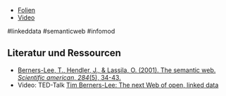 * [Folien](https://docs.google.com/presentation/d/1T7SW8qbnpFYdLQEOIN8StRZJ4cMedFHYWL08Ve35WXI/edit?usp=sharing)
* [Video](https://youtu.be/reLxbnYVZbY)

#linkeddata #semanticweb #infomod

## Literatur und Ressourcen

* [Berners-Lee, T., Hendler, J., & Lassila, O. (2001). The semantic web. *Scientific american*, *284*(5), 34-43.](https://www.jstor.org/stable/26059207?seq=1&cid=pdf-reference#references_tab_contents) 
* Video: TED-Talk [Tim Berners-Lee: The next Web of open, linked data](https://www.youtube.com/watch?v=OM6XIICm_qo)


